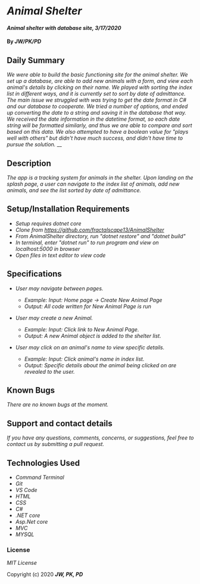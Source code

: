 # _Animal Shelter_

#### _Animal shelter with database site, 3/17/2020_

#### By _**JW/PK/PD**_

## Daily Summary
_We were able to build the basic functioning site for the animal shelter.  We set up a database, are able to add new animals with a form, and view each animal's details by clicking on their name.  We played with sorting the index list in different ways, and it is currently set to sort by date of admittance._
_The main issue we struggled with was trying to get the date format in C# and our database to cooperate.  We tried a number of options, and ended up converting the date to a string and saving it in the database that way.  We received the date information in the datetime format, so each date string will be formatted similarly, and thus we are able to compare and sort based on this data.  We also attempted to have a boolean value for "plays well with others" but didn't have much success, and didn't have time to pursue the solution._
__
## Description

_The app is a tracking system for animals in the shelter.  Upon landing on the splash page, a user can navigate to the index list of animals, add new animals, and see the list sorted by date of admittance._

## Setup/Installation Requirements

* _Setup requires dotnet core_
* _Clone from https://github.com/fractalscape13/AnimalShelter_
* _From AnimalShelter directory, run "dotnet restore" and "dotnet build"_
* _In terminal, enter "dotnet run" to run program and view on localhost:5000 in browser_
* _Open files in text editor to view code_

## Specifications

* _User may navigate between pages._
    * _Example: Input: Home page -> Create New Animal Page_
    * _Output: All code written for New Animal Page is run_

* _User may create a new Animal._
    * _Example: Input: Click link to New Animal Page._
    * _Output: A new Animal object is added to the shelter list._
    
* _User may click on an animal's name to view specific details._
    * _Example: Input: Click animal's name in index list._
    * _Output: Specific details about the animal being clicked on are revealed to the user._ 

## Known Bugs

_There are no known bugs at the moment._

## Support and contact details

_If you have any questions, comments, concerns, or suggestions, feel free to contact us by submitting a pull request._

## Technologies Used

* _Command Terminal_
* _Git_
* _VS Code_
* _HTML_
* _CSS_
* _C#_
* _.NET core_
* _Asp.Net core_
* _MVC_
* _MYSQL_


### License

*MIT License*

Copyright (c) 2020 **_JW, PK, PD_**